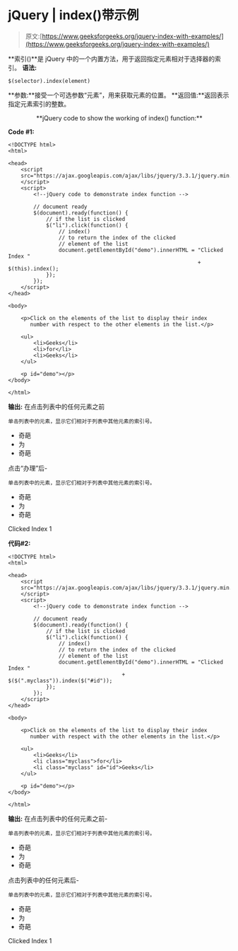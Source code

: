 # jQuery | index()带示例

> 原文:[https://www.geeksforgeeks.org/jquery-index-with-examples/](https://www.geeksforgeeks.org/jquery-index-with-examples/)

**索引()**是 jQuery 中的一个内置方法，用于返回指定元素相对于选择器的索引。
**语法:**

```
$(selector).index(element)

```

**参数:**接受一个可选参数“元素”，用来获取元素的位置。
**返回值:**返回表示指定元素索引的整数。

<center>**jQuery code to show the working of index() function:**</center>

**Code #1:**

```
<!DOCTYPE html>
<html>

<head>
    <script 
    src="https://ajax.googleapis.com/ajax/libs/jquery/3.3.1/jquery.min.js">
    </script>
    <script>
        <!--jQuery code to demonstrate index function -->

        // document ready
        $(document).ready(function() {
            // if the list is clicked
            $("li").click(function() {
                // index() 
                // to return the index of the clicked
                // element of the list
                document.getElementById("demo").innerHTML = "Clicked Index "
                                                            + $(this).index();
            });
        });
    </script>
</head>

<body>

    <p>Click on the elements of the list to display their index
       number with respect to the other elements in the list.</p>

    <ul>
        <li>Geeks</li>
        <li>for</li>
        <li>Geeks</li>
    </ul>

    <p id="demo"></p>
</body>

</html>
```

**输出:**
在点击列表中的任何元素之前

```
单击列表中的元素，显示它们相对于列表中其他元素的索引号。

```

*   奇葩
*   为
*   奇葩

点击“办理”后-

```
单击列表中的元素，显示它们相对于列表中其他元素的索引号。
```

*   奇葩
*   为
*   奇葩

Clicked Index 1

**代码#2:**

```
<!DOCTYPE html>
<html>

<head>
    <script 
    src="https://ajax.googleapis.com/ajax/libs/jquery/3.3.1/jquery.min.js">
    </script>
    <script>
        <!--jQuery code to demonstrate index function -->

        // document ready
        $(document).ready(function() {
            // if the list is clicked
            $("li").click(function() {
                // index() 
                // to return the index of the clicked
                // element of the list
                document.getElementById("demo").innerHTML = "Clicked Index "
                                    + $($(".myclass")).index($("#id"));
            });
        });
    </script>
</head>

<body>

    <p>Click on the elements of the list to display their index
       number with respect with the other elements in the list.</p>

    <ul>
        <li>Geeks</li>
        <li class="myclass">for</li>
        <li class="myclass" id="id">Geeks</li>
    </ul>

    <p id="demo"></p>
</body>

</html>
```

**输出:**
在点击列表中的任何元素之前-

```
单击列表中的元素，显示它们相对于列表中其他元素的索引号。
```

*   奇葩
*   为
*   奇葩

点击列表中的任何元素后-

```
单击列表中的元素，显示它们相对于列表中其他元素的索引号。
```

*   奇葩
*   为
*   奇葩

Clicked Index 1